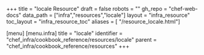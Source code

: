 +++
title = "locale Resource"
draft = false
robots = ""
gh_repo = "chef-web-docs"
data_path = ["infra","resources","locale"]
layout = "infra_resource"
toc_layout = "infra_resource_toc"
aliases = [ "/resource_locale.html"]

[menu]
  [menu.infra]
    title = "locale"
    identifier = "chef_infra/cookbook_reference/resources/locale"
    parent = "chef_infra/cookbook_reference/resources"
+++

<!-- The contents of this page are automatically generated from the locale.yaml file in the data directory. -->
<!-- To suggest a change, edit the https://github.com/chef/chef/blob/main/lib/chef/resource/locale.rb file
      and submit a pull request to the https://github.com/chef/chef repository. -->
